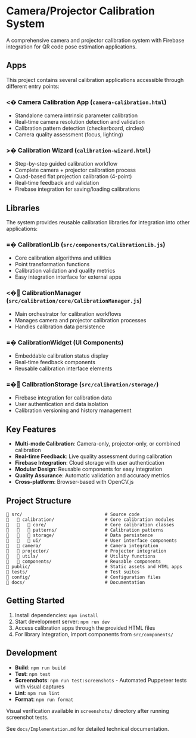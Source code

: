 # Camera/Projector Calibration System

A comprehensive camera and projector calibration system with Firebase integration for QR code pose estimation applications.

## Apps

This project contains several calibration applications accessible through different entry points:

### <� **Camera Calibration App** (`camera-calibration.html`)
- Standalone camera intrinsic parameter calibration
- Real-time camera resolution detection and validation
- Calibration pattern detection (checkerboard, circles)
- Camera quality assessment (focus, lighting)

### >� **Calibration Wizard** (`calibration-wizard.html`)
- Step-by-step guided calibration workflow
- Complete camera + projector calibration process
- Quad-based flat projection calibration (4-point)
- Real-time feedback and validation
- Firebase integration for saving/loading calibrations

## Libraries

The system provides reusable calibration libraries for integration into other applications:

### =� **CalibrationLib** (`src/components/CalibrationLib.js`)
- Core calibration algorithms and utilities
- Point transformation functions
- Calibration validation and quality metrics
- Easy integration interface for external apps

### <� **CalibrationManager** (`src/calibration/core/CalibrationManager.js`)
- Main orchestrator for calibration workflows
- Manages camera and projector calibration processes
- Handles calibration data persistence

### =� **CalibrationWidget** (UI Components)
- Embeddable calibration status display
- Real-time feedback components
- Reusable calibration interface elements

### =� **CalibrationStorage** (`src/calibration/storage/`)
- Firebase integration for calibration data
- User authentication and data isolation
- Calibration versioning and history management

## Key Features

- **Multi-mode Calibration**: Camera-only, projector-only, or combined calibration
- **Real-time Feedback**: Live quality assessment during calibration
- **Firebase Integration**: Cloud storage with user authentication
- **Modular Design**: Reusable components for easy integration
- **Quality Assurance**: Automatic validation and accuracy metrics
- **Cross-platform**: Browser-based with OpenCV.js

## Project Structure

```
   src/                               # Source code
      calibration/                   # Core calibration modules
         core/                      # Core calibration classes
         patterns/                  # Calibration patterns
         storage/                   # Data persistence
         ui/                        # User interface components
      camera/                        # Camera integration
      projector/                     # Projector integration
      utils/                         # Utility functions
      components/                    # Reusable components
   public/                            # Static assets and HTML apps
   tests/                             # Test suites
   config/                            # Configuration files
   docs/                              # Documentation
```

## Getting Started

1. Install dependencies: `npm install`
2. Start development server: `npm run dev`
3. Access calibration apps through the provided HTML files
4. For library integration, import components from `src/components/`

## Development

- **Build**: `npm run build`
- **Test**: `npm test`
- **Screenshots**: `npm run test:screenshots` - Automated Puppeteer tests with visual captures
- **Lint**: `npm run lint`
- **Format**: `npm run format`

Visual verification available in `screenshots/` directory after running screenshot tests.

See `docs/Implementation.md` for detailed technical documentation.